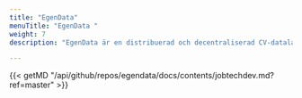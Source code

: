 ```yaml
---
title: "EgenData"
menuTitle: "EgenData "
weight: 7
description: "EgenData är en distribuerad och decentraliserad CV-datalagring där läs/skrivåtkomst görs tillgänglig för andra under dataägarens kontroll och samtycke."

---
```

{{< getMD "/api/github/repos/egendata/docs/contents/jobtechdev.md?ref=master" >}}

